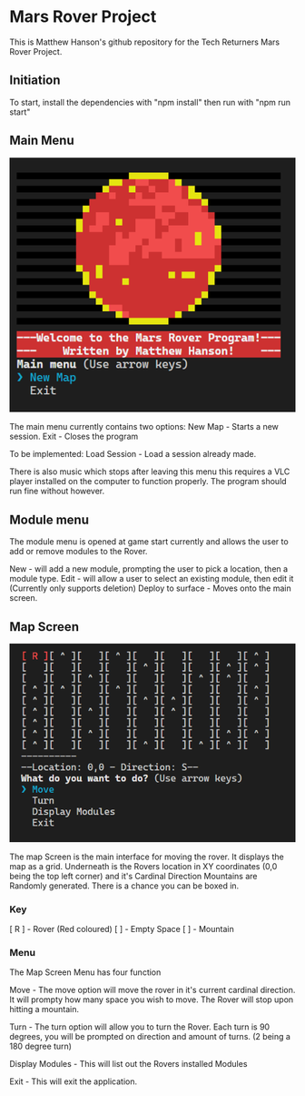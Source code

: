 # Mars Rover Project

This is Matthew Hanson's github repository for the Tech Returners Mars Rover Project.

## Initiation

To start, install the dependencies with "npm install" then run with "npm run start"

## Main Menu

![Main Menu Image](/docs/docimgs/MainMenu.png)

The main menu currently contains two options:
New Map - Starts a new session.
Exit - Closes the program

To be implemented:
Load Session - Load a session already made.

There is also music which stops after leaving this menu this requires a VLC player installed on the computer to function properly.
The program should run fine without however.

## Module menu

The module menu is opened at game start currently and allows the user to add or remove modules to the Rover.

New - will add a new module, prompting the user to pick a location, then a module type.
Edit - will allow a user to select an existing module, then edit it (Currently only supports deletion)
Deploy to surface - Moves onto the main screen.

## Map Screen

![Map Screen Image](/docs/docimgs/MapScreen.png)

The map Screen is the main interface for moving the rover. It displays the map as a grid.
Underneath is the Rovers location in XY coordinates (0,0 being the top left corner) and it's Cardinal Direction
Mountains are Randomly generated. There is a chance you can be boxed in.

### Key

[ R ] - Rover (Red coloured)
[ ] - Empty Space
[ ] - Mountain

### Menu

The Map Screen Menu has four function

Move - The move option will move the rover in it's current cardinal direction. It will prompty how many space you wish to move.
The Rover will stop upon hitting a mountain.

Turn - The turn option will allow you to turn the Rover. Each turn is 90 degrees, you will be prompted on direction and amount of turns. (2 being a 180 degree turn)

Display Modules - This will list out the Rovers installed Modules

Exit - This will exit the application.
